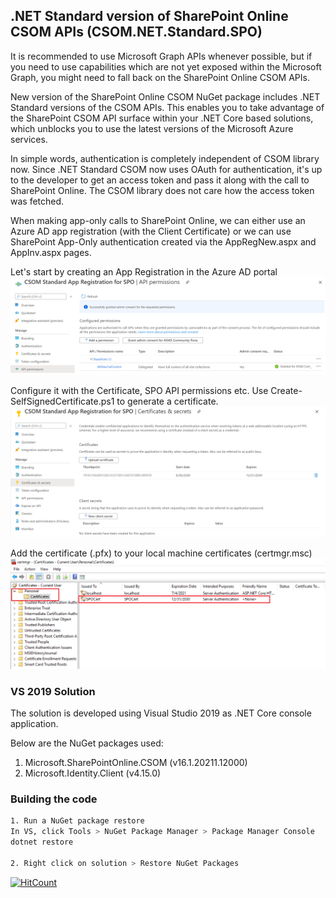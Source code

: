 ## .NET Standard version of SharePoint Online CSOM APIs (CSOM.NET.Standard.SPO)

It is recommended to use Microsoft Graph APIs whenever possible, but if you need to use capabilities which are not yet exposed within the Microsoft Graph, you might need to fall back on the SharePoint Online CSOM APIs.

New version of the SharePoint Online CSOM NuGet package includes .NET Standard versions of the CSOM APIs. This enables you to take advantage of the SharePoint CSOM API surface within your .NET Core based solutions, which unblocks you to use the latest versions of the Microsoft Azure services. 

In simple words, authentication is completely independent of CSOM library now. Since .NET Standard CSOM now uses OAuth for authentication, it's up to the developer to get an access token and pass it along with the call to SharePoint Online. The CSOM library does not care how the access token was fetched.

When making app-only calls to SharePoint Online, we can either use an Azure AD app registration (with the Client Certificate) or we can use SharePoint App-Only authentication created via the AppRegNew.aspx and AppInv.aspx pages.

Let's start by creating an App Registration in the Azure AD portal 
![App Registration in the Azure AD portal](assets/01.png)

Configure it with the Certificate, SPO API permissions etc. Use Create-SelfSignedCertificate.ps1 to generate a certificate.
![SPO API permissions](assets/02.png)

Add the certificate (.pfx) to your local machine certificates (certmgr.msc)
![Certificate](assets/03.png)

### VS 2019 Solution
The solution is developed using Visual Studio 2019 as .NET Core console application.

Below are the NuGet packages used:
1. Microsoft.SharePointOnline.CSOM (v16.1.20211.12000)
2. Microsoft.Identity.Client (v4.15.0)

### Building the code

```bash
1. Run a NuGet package restore
In VS, click Tools > NuGet Package Manager > Package Manager Console
dotnet restore

2. Right click on solution > Restore NuGet Packages
```

[![HitCount](http://hits.dwyl.co/nanddeepn/code-samples/tree/master/SharePoint/CSOM.NET.Standard.SPO/.svg)](http://hits.dwyl.com/nanddeepn/code-samples/tree/master/SharePoint/CSOM.NET.Standard.SPO/)
